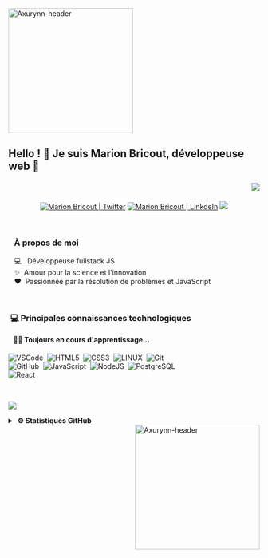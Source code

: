 <!--![Image2](https://user-images.githubusercontent.com/79093561/122459635-6e341480-cfb1-11eb-9c34-6d797cd0d209.png)-->
<img alt="Axurynn-header" src="https://user-images.githubusercontent.com/79093561/122459635-6e341480-cfb1-11eb-9c34-6d797cd0d209.png" height="250px"/>

## Hello ! 👋 Je suis Marion Bricout, développeuse web 🚀<p align="right">![](https://visitor-badge.glitch.me/badge?page_id=Axurynn.Axurynn)</p>

<p align="center">
  <a href="https://twitter.com/Drc_Axu"><img alt="Marion Bricout | Twitter" src="https://img.shields.io/badge/-Twitter-1DA1F2?style=flat&logo=Twitter&logoColor=white" /></a>
  <a href="https://www.linkedin.com/in/marion-bricout/"><img alt="Marion Bricout | LinkdeIn" src="https://img.shields.io/badge/-LinkedIn-0A66C2?style=flat&logo=Linkedin&logoColor=white"/></a>
  <a href="mailto:marion.bricout@protonmail.com"><img src="https://img.shields.io/badge/-ProtonMail-232D5B?style=flat&logo=Protonmail&logoColor=white"></a>
 </p>
 
<br />


### &nbsp;&nbsp; À propos de moi 

&nbsp;&nbsp;&nbsp;:computer: &nbsp; Développeuse fullstack JS\
&nbsp;&nbsp;&nbsp;:sparkles: &nbsp;Amour pour la science et l'innovation\
&nbsp;&nbsp;&nbsp;:heart: &nbsp;Passionnée par la résolution de problèmes et JavaScript

<br>

### &nbsp;:computer: Principales connaissances technologiques
#### &nbsp;&nbsp;&nbsp;:seedling:🧠 Toujours en cours d'apprentissage...


  
![VSCode](https://img.shields.io/badge/VSCODE-007ACC.svg?&style=flat&logo=visual-studio-code)&nbsp;
![HTML5](https://img.shields.io/badge/HTML5-E34F26.svg?&style=flat&logo=html5&logoColor=white)&nbsp;
![CSS3](https://img.shields.io/badge/CSS3-%231572B6.svg?&style=flat&logo=css3&logoColor=white)&nbsp;
![LINUX](https://img.shields.io/badge/LINUX-FCC624?style=flat-square&logo=linux&logoColor=black)&nbsp;
![Git](https://img.shields.io/badge/GIT-%23F05033.svg?&style=flat&logo=git&logoColor=white)&nbsp;\
![GitHub](https://img.shields.io/badge/GITHUB-%23121011.svg?&style=flat&logo=github&logoColor=white)&nbsp;
![JavaScript](https://img.shields.io/badge/JAVASCRIPT-323330.svg?&style=flat&logo=javascript&logoColor=%23F7DF1E)&nbsp;
![NodeJS](https://img.shields.io/badge/NODEJS-339933.svg?&style=flat&logo=node.js&logoColor=white)&nbsp;
![PostgreSQL](https://img.shields.io/badge/POSTGRESQL-336791.svg?&style=flat&logo=postgresql&logoColor=white)&nbsp;\
![React](https://img.shields.io/badge/REACT-00D1F2.svg?&style=flat&logo=react&logoColor=white)&nbsp;
  

<!-- 
![MVC Architecture](https://img.shields.io/badge/MVC-888888.svg?&style=flat&logoColor=white)&nbsp;
![MongoDB](https://img.shields.io/badge/MONGODB-47A248.svg?&style=flat&logo=mongodb&logoColor=white)&nbsp;
![REST API](https://img.shields.io/badge/REST-02569B.svg?&style=flat&logo=rest&logoColor=white)&nbsp;
![GRAPHQL](https://img.shields.io/badge/GRAPHQL-E10098.svg?&style=flat&logo=graphql&logoColor=white)&nbsp;\
-->

<br>

<a href="https://www.codewars.com/users/Axurynn/badges/large"><img src="https://www.codewars.com/users/Axurynn/badges/large"></a>

<details>
  <summary><b>
&nbsp;⚙️ Statistiques GitHub
    </b></summary>

<p align="left"> <img src="https://github-readme-stats.vercel.app/api?username=MarionBricout&show_icons=true&theme=nightowl" alt="MarionBricout" /> <p>
</details>  

<!---
- 👋 Hi, I’m @MarionBricout
- 👀 I’m interested in web development
- 🌱 I’m currently learning web development
- 💞️ I’m looking to collaborate on ...
- 📫 How to reach me ...


MarionBricout/MarionBricout is a ✨ special ✨ repository because its `README.md` (this file) appears on your GitHub profile.
You can click the Preview link to take a look at your changes.
--->
  
<!-- ![Image3](https://user-images.githubusercontent.com/79093561/122461012-18f90280-cfb3-11eb-9877-7843204aee97.png) -->
<img alt="Axurynn-header" src="https://user-images.githubusercontent.com/79093561/122461012-18f90280-cfb3-11eb-9877-7843204aee97.png" height="250px" align="right"/>
